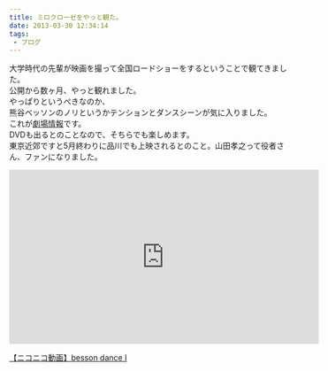 ```yaml
---
title: ミロクローゼをやっと観た。
date: 2013-03-30 12:34:14
tags: 
 - ブログ
---
```


大学時代の先輩が映画を撮って全国ロードショーをするということで観てきました。<br>
公開から数ヶ月、やっと観れました。<br>
やっぱりというぺきなのか、<br>
熊谷ベッソンのノリというかテンションとダンスシーンが気に入りました。<br>
これが<a href="https://www.milocrorze.jp/theater.html">劇場情報</a>です。<br>
DVDも出るとのことなので、そちらでも楽しめます。<br>
東京近郊ですと5月終わりに品川でも上映されるとのこと。山田孝之って役者さん、ファンになりました。

<!-- more -->

<iframe width="560" height="315" src="https://www.youtube.com/embed/BX0BGvpae8A" frameborder="0" allow="autoplay; encrypted-media" allowfullscreen></iframe>

<script type="text/javascript" src="https://ext.nicovideo.jp/thumb_watch/1354694593?w=490&amp;h=307"></script>
<noscript><a href="https://www.nicovideo.jp/watch/1354694593">【ニコニコ動画】besson dance Ⅰ</a></noscript>
